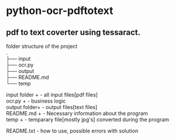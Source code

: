 # python-ocr-pdftotext
## pdf to text coverter using tessaract.

folder structure of the project  
.  
├── input  
├── ocr.py  
├── output  
├── README.md  
└── temp  

input folder +   - all input files[pdf files]  
ocr.py       +   - business logic  
output folder+   - output files[text files]  
README.md    +   - Necessary information about the program  
temp         +   - temparary file[mostly jpg's] converted during the program  

README.txt      - how to use, possible errors with solution
